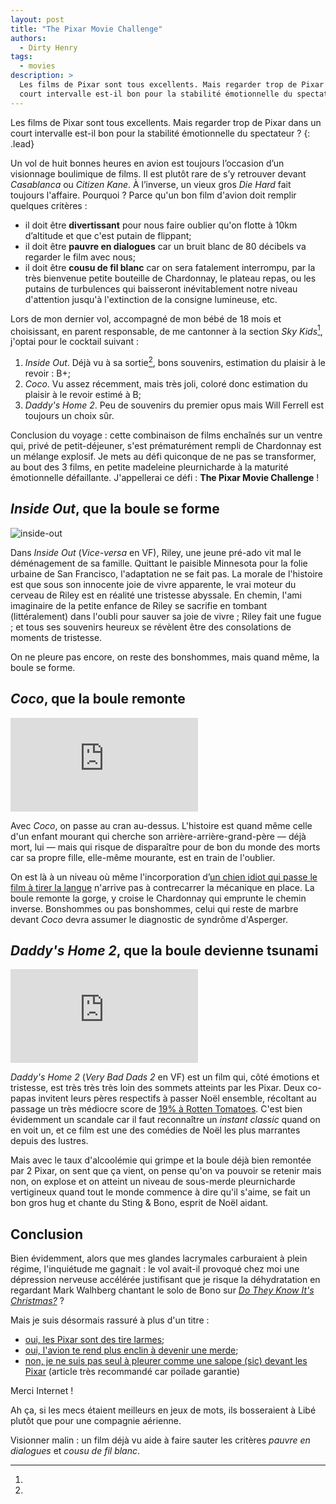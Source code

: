 ```yaml
---
layout: post
title: "The Pixar Movie Challenge"
authors:
  - Dirty Henry
tags:
  - movies
description: >
  Les films de Pixar sont tous excellents. Mais regarder trop de Pixar dans un
  court intervalle est-il bon pour la stabilité émotionnelle du spectateur ?
---
```


Les films de Pixar sont tous excellents. Mais regarder trop de Pixar dans un
court intervalle est-il bon pour la stabilité émotionnelle du spectateur ? {:
.lead}

Un vol de huit bonnes heures en avion est toujours l’occasion d’un visionnage
boulimique de films. Il est plutôt rare de s’y retrouver devant _Casablanca_ ou
_Citizen Kane_. À l’inverse, un vieux gros _Die Hard_ fait toujours l'affaire.
Pourquoi ? Parce qu'un bon film d'avion doit remplir quelques critères :

- il doit être **divertissant** pour nous faire oublier qu'on flotte à 10km
  d’altitude et que c'est putain de flippant;
- il doit être **pauvre en dialogues** car un bruit blanc de 80 décibels va
  regarder le film avec nous;
- il doit être **cousu de fil blanc** car on sera fatalement interrompu, par la
  très bienvenue petite bouteille de Chardonnay, le plateau repas, ou les
  putains de turbulences qui baisseront inévitablement notre niveau d'attention
  jusqu'à l'extinction de la consigne lumineuse, etc.

Lors de mon dernier vol, accompagné de mon bébé de 18 mois et choisissant, en
parent responsable, de me cantonner à la section _Sky Kids_[^spykids], j'optai
pour le cocktail suivant :

1. _Inside Out_. Déjà vu à sa sortie[^dejavu], bons souvenirs, estimation du
   plaisir à le revoir : B+;
2. _Coco_. Vu assez récemment, mais très joli, coloré donc estimation du plaisir
   à le revoir estimé à B;
3. _Daddy's Home 2_. Peu de souvenirs du premier opus mais Will Ferrell est
   toujours un choix sûr.

Conclusion du voyage : cette combinaison de films enchaînés sur un ventre qui,
privé de petit-déjeuner, s'est prématurément rempli de Chardonnay est un mélange
explosif. Je mets au défi quiconque de ne pas se transformer, au bout des 3
films, en petite madeleine pleurnicharde à la maturité émotionnelle défaillante.
J'appellerai ce défi : **The Pixar Movie Challenge** !

## _Inside Out_, que la boule se forme

![inside-out](/assets/images/inside-out.jpg)

Dans _Inside Out_ (_Vice-versa_ en VF), Riley, une jeune pré-ado vit mal le
déménagement de sa famille. Quittant le paisible Minnesota pour la folie urbaine
de San Francisco, l'adaptation ne se fait pas. La morale de l'histoire est que
sous son innocente joie de vivre apparente, le vrai moteur du cerveau de Riley
est en réalité une tristesse abyssale. En chemin, l'ami imaginaire de la petite
enfance de Riley se sacrifie en tombant (littéralement) dans l'oubli pour sauver
sa joie de vivre ; Riley fait une fugue ; et tous ses souvenirs heureux se
révèlent être des consolations de moments de tristesse.

On ne pleure pas encore, on reste des bonshommes, mais quand même, la boule se
forme.

## _Coco_, que la boule remonte

<div class="embed-responsive embed-responsive-16by9">
  <iframe class="embed-responsive-item" src="https://www.youtube.com/embed/ImutnoiBixY" frameborder="0"></iframe>
</div>

Avec _Coco_, on passe au cran au-dessus. L'histoire est quand même celle d'un
enfant mourant qui cherche son arrière-arrière-grand-père — déjà mort, lui —
mais qui risque de disparaître pour de bon du monde des morts car sa propre
fille, elle-même mourante, est en train de l'oublier.

On est là à un niveau où même l'incorporation d’[un chien idiot qui passe le
film à tirer la langue][dante] n'arrive pas à contrecarrer la mécanique en
place. La boule remonte la gorge, y croise le Chardonnay qui emprunte le chemin
inverse. Bonshommes ou pas bonshommes, celui qui reste de marbre devant _Coco_
devra assumer le diagnostic de syndrôme d'Asperger.

## _Daddy's Home 2_, que la boule devienne tsunami

<div class="embed-responsive embed-responsive-16by9">
  <iframe class="embed-responsive-item" src="https://www.youtube.com/embed/p8shgJX14HQ" frameborder="0"></iframe>
</div>

_Daddy's Home 2_ (_Very Bad Dads 2_ en VF) est un film qui, côté émotions et
tristesse, est très très très loin des sommets atteints par les Pixar. Deux
co-papas invitent leurs pères respectifs à passer Noël ensemble, récoltant au
passage un très médiocre score de [19% à Rotten Tomatoes][rt]. C'est bien
évidemment un scandale car il faut reconnaître un _instant classic_ quand on en
voit un, et ce film est une des comédies de Noël les plus marrantes depuis des
lustres.

Mais avec le taux d'alcoolémie qui grimpe et la boule déjà bien remontée par 2
Pixar, on sent que ça vient, on pense qu'on va pouvoir se retenir mais non, on
explose et on atteint un niveau de sous-merde pleurnicharde vertigineux quand
tout le monde commence à dire qu'il s'aime, se fait un bon gros hug et chante du
Sting & Bono, esprit de Noël aidant.

## Conclusion

Bien évidemment, alors que mes glandes lacrymales carburaient à plein régime,
l'inquiétude me gagnait : le vol avait-il provoqué chez moi une dépression
nerveuse accélérée justifisant que je risque la déhydratation en regardant Mark
Walhberg chantant le solo de Bono sur
[_Do They Know It's Christmas?_](https://youtu.be/bjQzJAKxTrE) ?

Mais je suis désormais rassuré à plus d'un titre :

- [oui, les Pixar sont des tire larmes](https://www.vulture.com/2015/06/why-pixar-movies-make-us-cry.html);
- [oui, l'avion te rend plus enclin à devenir une merde](https://www.telegraph.co.uk/travel/travel-truths/the-science-behind-why-people-cry-more-easily-on-planes/);
- [non, je ne suis pas seul à pleurer comme une salope (sic) devant les Pixar](https://deadspin.com/5313572/dear-pixar-stop-making-me-cry-like-a-bitch)
  (article très recommandé car poilade garantie)

Merci Internet !

[^spykids]:
  Ah ça, si les mecs étaient meilleurs en jeux de mots, ils bosseraient à Libé
  plutôt que pour une compagnie aérienne.

[^dejavu]:
  Visionner malin : un film déjà vu aide à faire sauter les critères _pauvre en
  dialogues_ et _cousu de fil blanc_.

[dante]: http://disney.wikia.com/wiki/Dante
[rt]: https://www.rottentomatoes.com/m/daddys_home_2/
